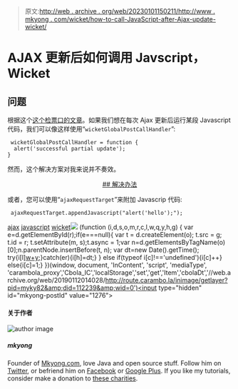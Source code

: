 > 原文:[http://web . archive . org/web/20230101150211/http://www . mkyong . com/wicket/how-to-call-JavaScript-after-Ajax-update-wicket/](http://web.archive.org/web/20230101150211/http://www.mkyong.com/wicket/how-to-call-javscript-after-ajax-update-wicket/)

# AJAX 更新后如何调用 Javscript，Wicket

## 问题

根据这个[这个检票口的文章](http://web.archive.org/web/20190112014028/http://cwiki.apache.org/WICKET/howto-do-javscript-call-after-each-wicket-ajax-update.html)。如果我们想在每次 Ajax 更新后运行某段 Javascript 代码，我们可以像这样使用“`wicketGlobalPostCallHandler`”:

```
 wicketGlobalPostCallHandler = function {
  alert('successful partial update');
} 
```

然而，这个解决方案对我来说并不奏效。

 <ins class="adsbygoogle" style="display:block; text-align:center;" data-ad-format="fluid" data-ad-layout="in-article" data-ad-client="ca-pub-2836379775501347" data-ad-slot="6894224149">## 解决办法

或者，您可以使用“`ajaxRequestTarget`”来附加 Javascrip 代码:

```
 ajaxRequestTarget.appendJavascript("alert('hello');"); 
```

[ajax](http://web.archive.org/web/20190112014028/http://www.mkyong.com/tag/ajax/) [javascript](http://web.archive.org/web/20190112014028/http://www.mkyong.com/tag/javascript/) [wicket](http://web.archive.org/web/20190112014028/http://www.mkyong.com/tag/wicket/)</ins>![](../Images/df2456be1f3b9440379476aced587531.png) (function (i,d,s,o,m,r,c,l,w,q,y,h,g) { var e=d.getElementById(r);if(e===null){ var t = d.createElement(o); t.src = g; t.id = r; t.setAttribute(m, s);t.async = 1;var n=d.getElementsByTagName(o)[0];n.parentNode.insertBefore(t, n); var dt=new Date().getTime(); try{i[l][w+y](h,i[l][q+y](h)+'&amp;'+dt);}catch(er){i[h]=dt;} } else if(typeof i[c]!=='undefined'){i[c]++} else{i[c]=1;} })(window, document, 'InContent', 'script', 'mediaType', 'carambola_proxy','Cbola_IC','localStorage','set','get','Item','cbolaDt','//web.archive.org/web/20190112014028/http://route.carambo.la/inimage/getlayer?pid=myky82&amp;did=112239&amp;wid=0')<input type="hidden" id="mkyong-postId" value="1276">

#### 关于作者

![author image](../Images/6cf2f6f7204471256cc45bad53364cc7.png)

##### mkyong

Founder of [Mkyong.com](http://web.archive.org/web/20190112014028/http://mkyong.com/), love Java and open source stuff. Follow him on [Twitter](http://web.archive.org/web/20190112014028/https://twitter.com/mkyong), or befriend him on [Facebook](http://web.archive.org/web/20190112014028/http://www.facebook.com/java.tutorial) or [Google Plus](http://web.archive.org/web/20190112014028/https://plus.google.com/110948163568945735692?rel=author). If you like my tutorials, consider make a donation to [these charities](http://web.archive.org/web/20190112014028/http://www.mkyong.com/blog/donate-to-charity/).